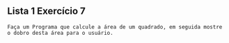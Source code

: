 ## Lista 1 Exercício 7

    Faça um Programa que calcule a área de um quadrado, em seguida mostre o dobro desta área para o usuário.

